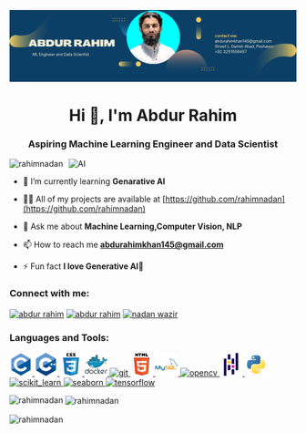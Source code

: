 ![logo](https://github.com/rahimnadan/rahimnadan/blob/main/github%20banner.png)
<h1 align="center">Hi 👋, I'm Abdur Rahim</h1>
<h3 align="center">Aspiring Machine Learning Engineer and Data Scientist</h3>
<img align="right" alt="AI" width="400" src="https://images.wsj.net/im-568211">

<p align="left"> <img src="https://komarev.com/ghpvc/?username=rahimnadan&label=Profile%20views&color=0e75b6&style=flat" alt="rahimnadan" /> </p>

- 🌱 I’m currently learning **Genarative AI**

- 👨‍💻 All of my projects are available at [https://github.com/rahimnadan](https://github.com/rahimnadan)

- 💬 Ask me about **Machine Learning,Computer Vision, NLP**

- 📫 How to reach me **abdurahimkhan145@gmail.com**

- ⚡ Fun fact **I love Generative AI🎀**

<h3 align="left">Connect with me:</h3>
<p align="left">
<a href="https://linkedin.com/in/abdur rahim" target="blank"><img align="center" src="https://raw.githubusercontent.com/rahuldkjain/github-profile-readme-generator/master/src/images/icons/Social/linked-in-alt.svg" alt="abdur rahim" height="30" width="40" /></a>
<a href="https://kaggle.com/abdur rahim" target="blank"><img align="center" src="https://raw.githubusercontent.com/rahuldkjain/github-profile-readme-generator/master/src/images/icons/Social/kaggle.svg" alt="abdur rahim" height="30" width="40" /></a>
<a href="https://fb.com/nadan wazir" target="blank"><img align="center" src="https://raw.githubusercontent.com/rahuldkjain/github-profile-readme-generator/master/src/images/icons/Social/facebook.svg" alt="nadan wazir" height="30" width="40" /></a>
</p>

<h3 align="left">Languages and Tools:</h3>
<p align="left"> <a href="https://www.cprogramming.com/" target="_blank" rel="noreferrer"> <img src="https://raw.githubusercontent.com/devicons/devicon/master/icons/c/c-original.svg" alt="c" width="40" height="40"/> </a> <a href="https://www.w3schools.com/cpp/" target="_blank" rel="noreferrer"> <img src="https://raw.githubusercontent.com/devicons/devicon/master/icons/cplusplus/cplusplus-original.svg" alt="cplusplus" width="40" height="40"/> </a> <a href="https://www.w3schools.com/css/" target="_blank" rel="noreferrer"> <img src="https://raw.githubusercontent.com/devicons/devicon/master/icons/css3/css3-original-wordmark.svg" alt="css3" width="40" height="40"/> </a> <a href="https://www.docker.com/" target="_blank" rel="noreferrer"> <img src="https://raw.githubusercontent.com/devicons/devicon/master/icons/docker/docker-original-wordmark.svg" alt="docker" width="40" height="40"/> </a> <a href="https://git-scm.com/" target="_blank" rel="noreferrer"> <img src="https://www.vectorlogo.zone/logos/git-scm/git-scm-icon.svg" alt="git" width="40" height="40"/> </a> <a href="https://www.w3.org/html/" target="_blank" rel="noreferrer"> <img src="https://raw.githubusercontent.com/devicons/devicon/master/icons/html5/html5-original-wordmark.svg" alt="html5" width="40" height="40"/> </a> <a href="https://www.mysql.com/" target="_blank" rel="noreferrer"> <img src="https://raw.githubusercontent.com/devicons/devicon/master/icons/mysql/mysql-original-wordmark.svg" alt="mysql" width="40" height="40"/> </a> <a href="https://opencv.org/" target="_blank" rel="noreferrer"> <img src="https://www.vectorlogo.zone/logos/opencv/opencv-icon.svg" alt="opencv" width="40" height="40"/> </a> <a href="https://pandas.pydata.org/" target="_blank" rel="noreferrer"> <img src="https://raw.githubusercontent.com/devicons/devicon/2ae2a900d2f041da66e950e4d48052658d850630/icons/pandas/pandas-original.svg" alt="pandas" width="40" height="40"/> </a> <a href="https://www.python.org" target="_blank" rel="noreferrer"> <img src="https://raw.githubusercontent.com/devicons/devicon/master/icons/python/python-original.svg" alt="python" width="40" height="40"/> </a> <a href="https://scikit-learn.org/" target="_blank" rel="noreferrer"> <img src="https://upload.wikimedia.org/wikipedia/commons/0/05/Scikit_learn_logo_small.svg" alt="scikit_learn" width="40" height="40"/> </a> <a href="https://seaborn.pydata.org/" target="_blank" rel="noreferrer"> <img src="https://seaborn.pydata.org/_images/logo-mark-lightbg.svg" alt="seaborn" width="40" height="40"/> </a> <a href="https://www.tensorflow.org" target="_blank" rel="noreferrer"> <img src="https://www.vectorlogo.zone/logos/tensorflow/tensorflow-icon.svg" alt="tensorflow" width="40" height="40"/> </a> </p>

<p><img align="left" src="https://github-readme-stats.vercel.app/api/top-langs?username=rahimnadan&show_icons=true&locale=en&layout=compact" alt="rahimnadan" /></p>

<p>&nbsp;<img align="center" src="https://github-readme-stats.vercel.app/api?username=rahimnadan&show_icons=true&locale=en" alt="rahimnadan" /></p>

<p><img align="center" src="https://github-readme-streak-stats.herokuapp.com/?user=rahimnadan&" alt="rahimnadan" /></p>

